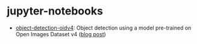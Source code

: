 
# jupyter-notebooks

- [object-detection-oidv4](https://github.com/caponetto/jupyter-notebooks/tree/master/object-detection-oidv4 "object-detection-oidv4"): Object detection using a model pre-trained on Open Images Dataset v4 ([blog post](https://towardsdatascience.com/playing-with-object-detection-8f116ec0ce4d))
